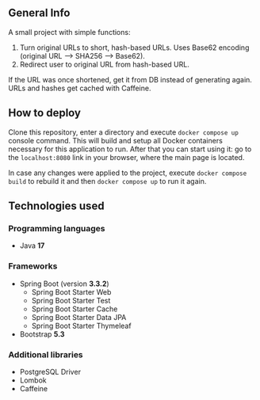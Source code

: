 ## General Info

A small project with simple functions:
1. Turn original URLs to short, hash-based URLs. Uses Base62 encoding (original URL --> SHA256 --> Base62).
2. Redirect user to original URL from hash-based URL.

If the URL was once shortened, get it from DB instead of generating again. URLs and hashes get cached with Caffeine.

## How to deploy

Clone this repository, enter a directory and execute ```docker compose up``` console command. This will build and setup all Docker containers necessary for this application to run. After that you can start using it: go to the ```localhost:8080``` link in your browser, where the main page is located.

In case any changes were applied to the project, execute ```docker compose build``` to rebuild it and then ```docker compose up``` to run it again.

## Technologies used

### Programming languages
- Java **17**

### Frameworks
- Spring Boot (version **3.3.2**)
  - Spring Boot Starter Web
  - Spring Boot Starter Test
  - Spring Boot Starter Cache
  - Spring Boot Starter Data JPA
  - Spring Boot Starter Thymeleaf
- Bootstrap **5.3**
 
### Additional libraries
- PostgreSQL Driver
- Lombok
- Caffeine

